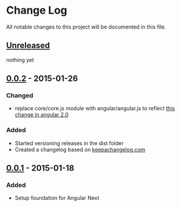 # Change Log
All notable changes to this project will be documented in this file.

## [Unreleased][unreleased]
nothing yet

## [0.0.2] - 2015-01-26

### Changed
- replace core/core.js module with angular/angular.js to reflect [this change in angular 2.0](https://github.com/angular/angular/commit/ec5cb3eb66aa343bbc7f67c182c1cc021ce04096)

### Added
- Started versioning releases in the dist folder
- Created a changelog based on [keepachangelog.com](http://keepachangelog.com/)

## [0.0.1] - 2015-01-18
### Added
- Setup foundation for Angular Next

[unreleased]: https://github.com/robianmcd/angular-next/compare/...HEAD
[0.0.2]: https://github.com/robianmcd/angular-next/compare/0.0.1...0.0.2
[0.0.1]: https://github.com/robianmcd/angular-next/compare/0.0.0...0.0.1